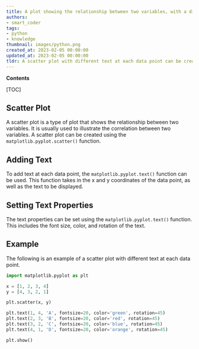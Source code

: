 ```yaml
---
title: A plot showing the relationship between two variables, with a different label or text accompanying each data point
authors:
- smart_coder
tags:
- python
- knowledge
thumbnail: images/python.png
created_at: 2023-02-05 00:00:00
updated_at: 2023-02-05 00:00:00
tldr: A scatter plot with different text at each data point can be created using the matplotlib.pyplot.text() function.
---
```


**Contents**

[TOC]

## Scatter Plot
A scatter plot is a type of plot that shows the relationship between two variables. It is usually used to illustrate the correlation between two variables. A scatter plot can be created using the `matplotlib.pyplot.scatter()` function.

## Adding Text
To add text at each data point, the `matplotlib.pyplot.text()` function can be used. This function takes in the x and y coordinates of the data point, as well as the text to be displayed.

## Setting Text Properties
The text properties can be set using the `matplotlib.pyplot.text()` function. This includes the font size, color, and rotation of the text.

## Example
The following is an example of a scatter plot with different text at each data point.

```python
import matplotlib.pyplot as plt

x = [1, 2, 3, 4]
y = [4, 3, 2, 1]

plt.scatter(x, y)

plt.text(1, 4, 'A', fontsize=20, color='green', rotation=45)
plt.text(2, 3, 'B', fontsize=20, color='red', rotation=45)
plt.text(3, 2, 'C', fontsize=20, color='blue', rotation=45)
plt.text(4, 1, 'D', fontsize=20, color='orange', rotation=45)

plt.show()
```
